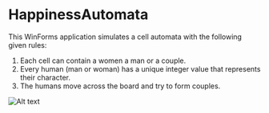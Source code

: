 HappinessAutomata
=================

This WinForms application simulates a cell automata with the following given rules:

1. Each cell can contain a women a man or a couple.
2. Every human (man or woman) has a unique integer value that represents their character.
3. The humans move across the board and try to form couples.

![Alt text]( https://a248.e.akamai.net/camo.github.com/b38961dfb467addbfaaf4f77d75d502d9029b0a9/687474703a2f2f6465762d636f6d6d756e6974792e636f6d2f626c6f672f77702d636f6e74656e742f75706c6f6164732f323031322f31312f48617070696e6573734175746f6d6174612e6a7067 "Happiness Automata")

